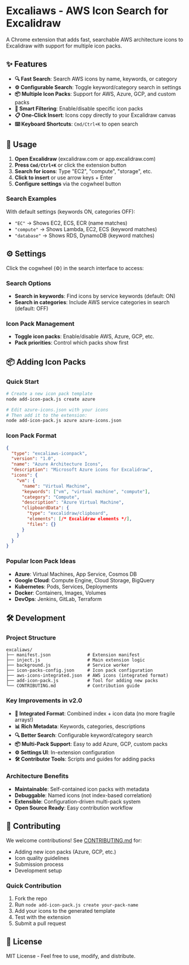 # Excaliaws - AWS Icon Search for Excalidraw

A Chrome extension that adds fast, searchable AWS architecture icons to Excalidraw with support for multiple icon packs.

## ✨ Features

- **🔍 Fast Search**: Search AWS icons by name, keywords, or category
- **⚙️ Configurable Search**: Toggle keyword/category search in settings
- **📦 Multiple Icon Packs**: Support for AWS, Azure, GCP, and custom packs
- **🎯 Smart Filtering**: Enable/disable specific icon packs
- **📋 One-Click Insert**: Icons copy directly to your Excalidraw canvas
- **⌨️ Keyboard Shortcuts**: `Cmd/Ctrl+K` to open search

## 🚀 Usage

1. **Open Excalidraw** (excalidraw.com or app.excalidraw.com)
2. **Press `Cmd/Ctrl+K`** or click the extension button
3. **Search for icons**: Type "EC2", "compute", "storage", etc.
4. **Click to insert** or use arrow keys + Enter
5. **Configure settings** via the cogwheel button

### Search Examples

With default settings (keywords ON, categories OFF):
- `"EC"` → Shows EC2, ECS, ECR (name matches)
- `"compute"` → Shows Lambda, EC2, ECS (keyword matches)
- `"database"` → Shows RDS, DynamoDB (keyword matches)

## ⚙️ Settings

Click the cogwheel (⚙️) in the search interface to access:

### Search Options
- **Search in keywords**: Find icons by service keywords (default: ON)
- **Search in categories**: Include AWS service categories in search (default: OFF)

### Icon Pack Management
- **Toggle icon packs**: Enable/disable AWS, Azure, GCP, etc.
- **Pack priorities**: Control which packs show first

## 📦 Adding Icon Packs

### Quick Start
```bash
# Create a new icon pack template
node add-icon-pack.js create azure

# Edit azure-icons.json with your icons
# Then add it to the extension:
node add-icon-pack.js azure azure-icons.json
```

### Icon Pack Format
```json
{
  "type": "excaliaws-iconpack",
  "version": "1.0",
  "name": "Azure Architecture Icons",
  "description": "Microsoft Azure icons for Excalidraw",
  "icons": {
    "vm": {
      "name": "Virtual Machine",
      "keywords": ["vm", "virtual machine", "compute"],
      "category": "Compute",
      "description": "Azure Virtual Machine",
      "clipboardData": {
        "type": "excalidraw/clipboard",
        "elements": [/* Excalidraw elements */],
        "files": {}
      }
    }
  }
}
```

### Popular Icon Pack Ideas
- **Azure**: Virtual Machines, App Service, Cosmos DB
- **Google Cloud**: Compute Engine, Cloud Storage, BigQuery  
- **Kubernetes**: Pods, Services, Deployments
- **Docker**: Containers, Images, Volumes
- **DevOps**: Jenkins, GitLab, Terraform

## 🛠 Development

### Project Structure
```
excaliaws/
├── manifest.json              # Extension manifest
├── inject.js                  # Main extension logic
├── background.js              # Service worker
├── icon-packs-config.json     # Icon pack configuration
├── aws-icons-integrated.json  # AWS icons (integrated format)
├── add-icon-pack.js           # Tool for adding new packs
└── CONTRIBUTING.md            # Contribution guide
```

### Key Improvements in v2.0
- **🔗 Integrated Format**: Combined index + icon data (no more fragile arrays!)
- **📊 Rich Metadata**: Keywords, categories, descriptions
- **🔍 Better Search**: Configurable keyword/category search
- **📦 Multi-Pack Support**: Easy to add Azure, GCP, custom packs
- **⚙️ Settings UI**: In-extension configuration
- **🛠 Contributor Tools**: Scripts and guides for adding packs

### Architecture Benefits
- **Maintainable**: Self-contained icon packs with metadata
- **Debuggable**: Named icons (not index-based correlation)
- **Extensible**: Configuration-driven multi-pack system
- **Open Source Ready**: Easy contribution workflow

## 🤝 Contributing

We welcome contributions! See [CONTRIBUTING.md](CONTRIBUTING.md) for:
- Adding new icon packs (Azure, GCP, etc.)
- Icon quality guidelines  
- Submission process
- Development setup

### Quick Contribution
1. Fork the repo
2. Run `node add-icon-pack.js create your-pack-name`
3. Add your icons to the generated template
4. Test with the extension
5. Submit a pull request

## 📄 License

MIT License - Feel free to use, modify, and distribute.

